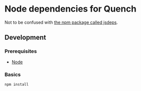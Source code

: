 # Node dependencies for Quench

Not to be confused with [the npm package called jsdeps][jsdeps].

## Development

### Prerequisites

- [Node][]

### Basics

```sh
npm install
```

[jsdeps]: https://www.npmjs.com/package/jsdeps
[node]: https://github.com/nvm-sh/nvm#install--update-script
